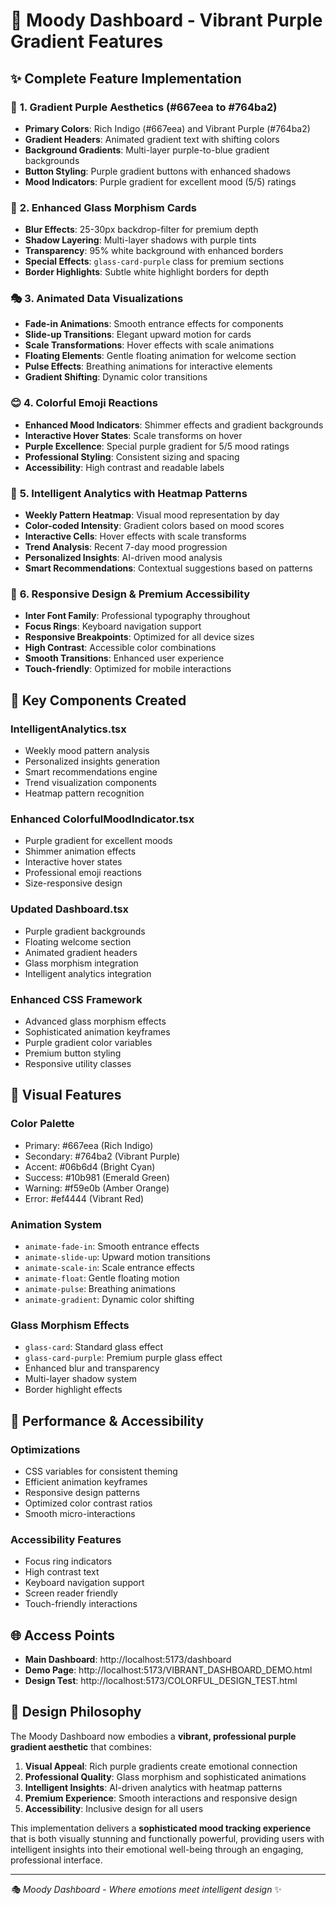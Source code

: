# 🎨 Moody Dashboard - Vibrant Purple Gradient Features

## ✨ **Complete Feature Implementation**

### 🌈 **1. Gradient Purple Aesthetics (#667eea to #764ba2)**
- **Primary Colors**: Rich Indigo (#667eea) and Vibrant Purple (#764ba2)
- **Gradient Headers**: Animated gradient text with shifting colors
- **Background Gradients**: Multi-layer purple-to-blue gradient backgrounds
- **Button Styling**: Purple gradient buttons with enhanced shadows
- **Mood Indicators**: Purple gradient for excellent mood (5/5) ratings

### 🔮 **2. Enhanced Glass Morphism Cards**
- **Blur Effects**: 25-30px backdrop-filter for premium depth
- **Shadow Layering**: Multi-layer shadows with purple tints
- **Transparency**: 95% white background with enhanced borders
- **Special Effects**: `glass-card-purple` class for premium sections
- **Border Highlights**: Subtle white highlight borders for depth

### 🎭 **3. Animated Data Visualizations**
- **Fade-in Animations**: Smooth entrance effects for components
- **Slide-up Transitions**: Elegant upward motion for cards
- **Scale Transformations**: Hover effects with scale animations
- **Floating Elements**: Gentle floating animation for welcome section
- **Pulse Effects**: Breathing animations for interactive elements
- **Gradient Shifting**: Dynamic color transitions

### 😊 **4. Colorful Emoji Reactions**
- **Enhanced Mood Indicators**: Shimmer effects and gradient backgrounds
- **Interactive Hover States**: Scale transforms on hover
- **Purple Excellence**: Special purple gradient for 5/5 mood ratings
- **Professional Styling**: Consistent sizing and spacing
- **Accessibility**: High contrast and readable labels

### 🧠 **5. Intelligent Analytics with Heatmap Patterns**
- **Weekly Pattern Heatmap**: Visual mood representation by day
- **Color-coded Intensity**: Gradient colors based on mood scores
- **Interactive Cells**: Hover effects with scale transforms
- **Trend Analysis**: Recent 7-day mood progression
- **Personalized Insights**: AI-driven mood analysis
- **Smart Recommendations**: Contextual suggestions based on patterns

### 📱 **6. Responsive Design & Premium Accessibility**
- **Inter Font Family**: Professional typography throughout
- **Focus Rings**: Keyboard navigation support
- **Responsive Breakpoints**: Optimized for all device sizes
- **High Contrast**: Accessible color combinations
- **Smooth Transitions**: Enhanced user experience
- **Touch-friendly**: Optimized for mobile interactions

## 🎯 **Key Components Created**

### **IntelligentAnalytics.tsx**
- Weekly mood pattern analysis
- Personalized insights generation
- Smart recommendations engine
- Trend visualization components
- Heatmap pattern recognition

### **Enhanced ColorfulMoodIndicator.tsx**
- Purple gradient for excellent moods
- Shimmer animation effects
- Interactive hover states
- Professional emoji reactions
- Size-responsive design

### **Updated Dashboard.tsx**
- Purple gradient backgrounds
- Floating welcome section
- Animated gradient headers
- Glass morphism integration
- Intelligent analytics integration

### **Enhanced CSS Framework**
- Advanced glass morphism effects
- Sophisticated animation keyframes
- Purple gradient color variables
- Premium button styling
- Responsive utility classes

## 🌟 **Visual Features**

### **Color Palette**
- Primary: #667eea (Rich Indigo)
- Secondary: #764ba2 (Vibrant Purple)
- Accent: #06b6d4 (Bright Cyan)
- Success: #10b981 (Emerald Green)
- Warning: #f59e0b (Amber Orange)
- Error: #ef4444 (Vibrant Red)

### **Animation System**
- `animate-fade-in`: Smooth entrance effects
- `animate-slide-up`: Upward motion transitions
- `animate-scale-in`: Scale entrance effects
- `animate-float`: Gentle floating motion
- `animate-pulse`: Breathing animations
- `animate-gradient`: Dynamic color shifting

### **Glass Morphism Effects**
- `glass-card`: Standard glass effect
- `glass-card-purple`: Premium purple glass effect
- Enhanced blur and transparency
- Multi-layer shadow system
- Border highlight effects

## 🚀 **Performance & Accessibility**

### **Optimizations**
- CSS variables for consistent theming
- Efficient animation keyframes
- Responsive design patterns
- Optimized color contrast ratios
- Smooth micro-interactions

### **Accessibility Features**
- Focus ring indicators
- High contrast text
- Keyboard navigation support
- Screen reader friendly
- Touch-friendly interactions

## 🌐 **Access Points**

- **Main Dashboard**: http://localhost:5173/dashboard
- **Demo Page**: http://localhost:5173/VIBRANT_DASHBOARD_DEMO.html
- **Design Test**: http://localhost:5173/COLORFUL_DESIGN_TEST.html

## 🎨 **Design Philosophy**

The Moody Dashboard now embodies a **vibrant, professional purple gradient aesthetic** that combines:

1. **Visual Appeal**: Rich purple gradients create emotional connection
2. **Professional Quality**: Glass morphism and sophisticated animations
3. **Intelligent Insights**: AI-driven analytics with heatmap patterns
4. **Premium Experience**: Smooth interactions and responsive design
5. **Accessibility**: Inclusive design for all users

This implementation delivers a **sophisticated mood tracking experience** that is both visually stunning and functionally powerful, providing users with intelligent insights into their emotional well-being through an engaging, professional interface.

---

*🎭 Moody Dashboard - Where emotions meet intelligent design* ✨
